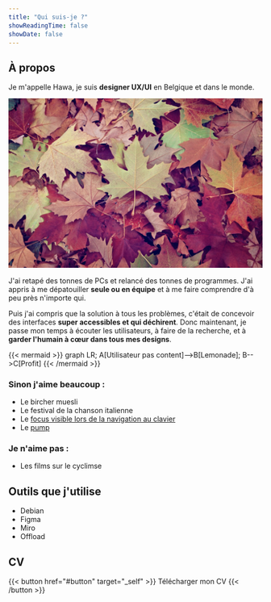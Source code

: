 ```yaml
---
title: "Qui suis-je ?"
showReadingTime: false
showDate: false
---
```


## À propos

Je m'appelle Hawa, je suis **designer UX/UI** en Belgique et dans le monde.

![Un tapis de feuilles d'automne](leaves.jpg) 

J'ai retapé des tonnes de PCs et relancé des tonnes de programmes. J'ai appris à me dépatouiller **seule ou en équipe** et à me faire comprendre d'à peu près n'importe qui.

Puis j'ai compris que la solution à tous les problèmes, c'était de concevoir des interfaces **super accessibles et qui déchirent**. 
Donc maintenant, je passe mon temps à écouter les utilisateurs, à faire de la recherche, et à **garder l'humain à cœur dans tous mes designs**.

{{< mermaid >}}
graph LR;
A[Utilisateur pas content]-->B[Lemonade];
B-->C[Profit]
{{< /mermaid >}}

### Sinon j'aime beaucoup :
- Le bircher muesli
- Le festival de la chanson italienne
- Le [focus visible lors de la navigation au clavier](#)
- Le [pump]()

### Je n'aime pas :
- Les films sur le cyclimse


## Outils que j'utilise

- Debian
- Figma
- Miro
- Offload

## CV

{{< button href="#button" target="_self" >}}
Télécharger mon CV
{{< /button >}}





